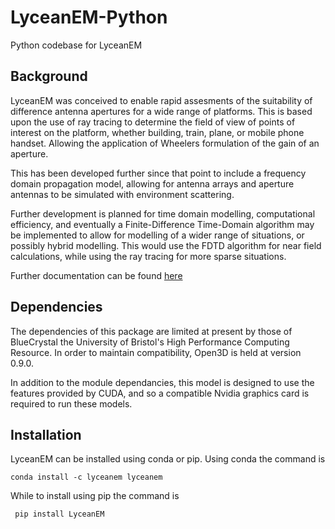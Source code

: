 # LyceanEM-Python
Python codebase for LyceanEM

## Background
LyceanEM was conceived to enable rapid assesments of the suitability of difference antenna apertures for a wide range of platforms.
This is based upon the use of ray tracing to determine the field of view of points of interest on the platform, whether building, train, plane, or mobile phone handset. Allowing the application of Wheelers formulation of the gain of an aperture.

This has been developed further since that point to include a frequency domain propagation model, allowing for antenna arrays and aperture antennas to be simulated with environment scattering.

Further development is planned for time domain modelling, computational efficiency, and eventually a Finite-Difference Time-Domain algorithm may be implemented to allow for modelling of a wider range of situations, or possibly hybrid modelling. This would use the FDTD algorithm for near field calculations, while using the ray tracing for more sparse situations.

Further documentation can be found [here](https://lyceanem-python.readthedocs.io/en/latest/index.html)
## Dependencies

The dependencies of this package are limited at present by those of BlueCrystal the University of Bristol's High Performance Computing Resource.
In order to maintain compatibility, Open3D is held at version 0.9.0. 

In addition to the module dependancies, this model is designed to use the features provided by CUDA, and so a compatible Nvidia graphics card is required to run these models.

## Installation

LyceanEM can be installed using conda or pip. Using conda the command is

```
conda install -c lyceanem lyceanem
```

While to install using pip the command is 

```
 pip install LyceanEM
```

